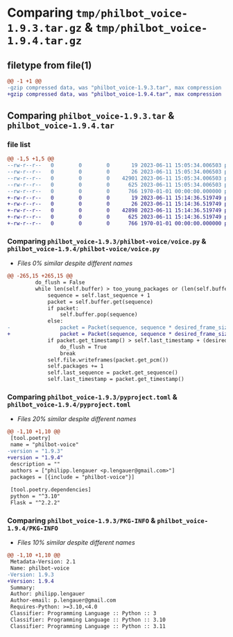 # Comparing `tmp/philbot_voice-1.9.3.tar.gz` & `tmp/philbot_voice-1.9.4.tar.gz`

## filetype from file(1)

```diff
@@ -1 +1 @@
-gzip compressed data, was "philbot_voice-1.9.3.tar", max compression
+gzip compressed data, was "philbot_voice-1.9.4.tar", max compression
```

## Comparing `philbot_voice-1.9.3.tar` & `philbot_voice-1.9.4.tar`

### file list

```diff
@@ -1,5 +1,5 @@
--rw-r--r--   0        0        0       19 2023-06-11 15:05:34.006503 philbot_voice-1.9.3/philbot-voice/__init__.py
--rw-r--r--   0        0        0       26 2023-06-11 15:05:34.006503 philbot_voice-1.9.3/philbot-voice/__main__.py
--rw-r--r--   0        0        0    42901 2023-06-11 15:05:34.006503 philbot_voice-1.9.3/philbot-voice/voice.py
--rw-r--r--   0        0        0      625 2023-06-11 15:05:34.006503 philbot_voice-1.9.3/pyproject.toml
--rw-r--r--   0        0        0      766 1970-01-01 00:00:00.000000 philbot_voice-1.9.3/PKG-INFO
+-rw-r--r--   0        0        0       19 2023-06-11 15:14:36.519749 philbot_voice-1.9.4/philbot-voice/__init__.py
+-rw-r--r--   0        0        0       26 2023-06-11 15:14:36.519749 philbot_voice-1.9.4/philbot-voice/__main__.py
+-rw-r--r--   0        0        0    42898 2023-06-11 15:14:36.519749 philbot_voice-1.9.4/philbot-voice/voice.py
+-rw-r--r--   0        0        0      625 2023-06-11 15:14:36.519749 philbot_voice-1.9.4/pyproject.toml
+-rw-r--r--   0        0        0      766 1970-01-01 00:00:00.000000 philbot_voice-1.9.4/PKG-INFO
```

### Comparing `philbot_voice-1.9.3/philbot-voice/voice.py` & `philbot_voice-1.9.4/philbot-voice/voice.py`

 * *Files 0% similar despite different names*

```diff
@@ -265,15 +265,15 @@
         do_flush = False
         while len(self.buffer) > too_young_packages or (len(self.buffer) > 0 and self.buffer.get(self.last_sequence + 1)):
             sequence = self.last_sequence + 1
             packet = self.buffer.get(sequence)
             if packet:
                 self.buffer.pop(sequence)
             else:
-                packet = Packet(sequence, sequence * desired_frame_size, 0, b"\x00" * desired_frame_size * sample_width * channels)
+                packet = Packet(sequence, sequence * desired_frame_size, b"\x00" * desired_frame_size * sample_width * channels)
             if packet.get_timestamp() > self.last_timestamp + (desired_frame_size * min_pause_duration // frame_duration):
                 do_flush = True
                 break
             self.file.writeframes(packet.get_pcm())
             self.packages += 1
             self.last_sequence = packet.get_sequence()
             self.last_timestamp = packet.get_timestamp()
```

### Comparing `philbot_voice-1.9.3/pyproject.toml` & `philbot_voice-1.9.4/pyproject.toml`

 * *Files 20% similar despite different names*

```diff
@@ -1,10 +1,10 @@
 [tool.poetry]
 name = "philbot-voice"
-version = "1.9.3"
+version = "1.9.4"
 description = ""
 authors = ["philipp.lengauer <p.lengauer@gmail.com>"]
 packages = [{include = "philbot-voice"}]
 
 [tool.poetry.dependencies]
 python = "^3.10"
 Flask = "^2.2.2"
```

### Comparing `philbot_voice-1.9.3/PKG-INFO` & `philbot_voice-1.9.4/PKG-INFO`

 * *Files 10% similar despite different names*

```diff
@@ -1,10 +1,10 @@
 Metadata-Version: 2.1
 Name: philbot-voice
-Version: 1.9.3
+Version: 1.9.4
 Summary: 
 Author: philipp.lengauer
 Author-email: p.lengauer@gmail.com
 Requires-Python: >=3.10,<4.0
 Classifier: Programming Language :: Python :: 3
 Classifier: Programming Language :: Python :: 3.10
 Classifier: Programming Language :: Python :: 3.11
```

